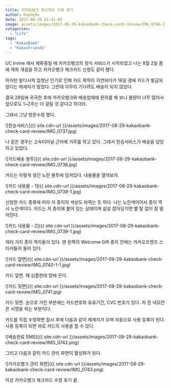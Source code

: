 ```yaml
---
title: 카카오뱅크 체크카드 수령 후기
author: hoony9x
date: 2017-08-29 21:41:03
image: assets/images/2017-08-29-kakaobank-check-card-review/IMG_0740-1-2.jpg
categories:
  - "Life"
tags:
  - "KakaoBank"
  - "KakaoFriends"
---
```


UC Irvine 에서 체류중일 때 카카오뱅크의 정식 서비스가 시작되었고 나는 8월 2일 쯤에 계좌 개설을 하고 카카오뱅크 체크카드 신청도 같이 했다.

<!-- more -->

하지만 알다시피 엄청난 인기로 인해 카드 제작이 지연되다가 16일 경에 카드가 발급되었다는 메세지가 떴었다. 그런데 아무리 기다려도 배송이 되지 않았다.

결국 28일에 귀국한 후에 카카오뱅크와 배송업체에 문의를 해 보니 물량이 너무 많아서 앞으로도 1~2주는 더 걸릴 것 같다고 하더라.

그래서 그냥 방문수령 했다.

![한승서비스]({{ site.cdn-url }}/assets/images/2017-08-29-kakaobank-check-card-review/IMG_0737.jpg)

나 같은 경우는 고속터미널 근처에 거주를 하고 있다. 그래서 한승서비스가 배송을 담당하고 있었다.

![카드배송 봉투]({{ site.cdn-url }}/assets/images/2017-08-29-kakaobank-check-card-review/IMG_0736.jpg)

카드는 이렇게 생긴 노란 봉투에 담겨있다. 내용물을 열어보자.

![카드 내용물 - 1]({{ site.cdn-url }}/assets/images/2017-08-29-kakaobank-check-card-review/IMG_0738-1.jpg)

신청한 카드 종류에 따라 저 종이의 색상도 바뀌는 듯 하다. 나는 노란색이어서 종이 역시 노란색이다. 카드는 저 종이에 붙어 있는 상태이며 살살 잡아당기면 별 탈 없이 잘 떨어진다.

![카드 내용물 - 2]({{ site.cdn-url }}/assets/images/2017-08-29-kakaobank-check-card-review/IMG_0739-1.jpg)

여러 가지 종이 책자들이 있다. 맨 왼쪽의 Welcome Gift 종이 안에는 카카오프렌즈 스티커들이 들어 있다.

![카드 앞면]({{ site.cdn-url }}/assets/images/2017-08-29-kakaobank-check-card-review/IMG_0740-1-1.jpg)

카드 앞면. 꽤 심플한데 맘에 든다.

![카드 뒷면]({{ site.cdn-url }}/assets/images/2017-08-29-kakaobank-check-card-review/IMG_0741.jpg)

카드 뒷면. 손으로 가린 부분에는 카드번호와 유효기간, CVC 번호가 있다. 저 흰 네모칸은 서명을 하는 부분이다.

카드를 직접 수령하면 잠시 후에 다음과 같이 메세지가 오며 자동으로 사용 등록이 된다. 사용 등록이 되면 바로 카드의 사용을 할 수 있다.

![배송완료 SMS]({{ site.cdn-url }}/assets/images/2017-08-29-kakaobank-check-card-review/IMG_0742.png)

그리고 다음과 같이 카드 관리 화면이 활성화가 된다.

![카카오뱅크 관리 화면]({{ site.cdn-url }}/assets/images/2017-08-29-kakaobank-check-card-review/IMG_0743.png)

이상 카카오뱅크 체크카드 수령 후기 끝.
